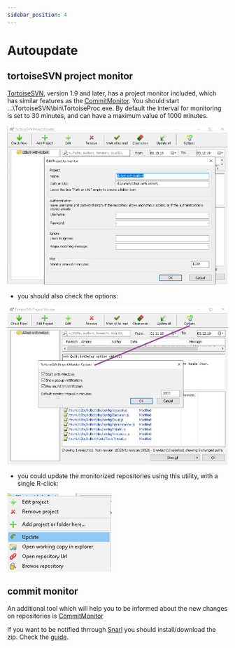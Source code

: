 ```yaml
---
sidebar_position: 4
---
```


# Autoupdate

## tortoiseSVN project monitor

[TortoiseSVN](https://tortoisesvn.net/), version 1.9 and later, has a project monitor included, which has similar features as the [CommitMonitor](#commit-monitor). 
You should start ...\TortoiseSVN\bin\TortoiseProc.exe. By default the interval for monitoring is set to 30 minutes, and can have a maximum value of 1000 minutes.

![autoupdate1](img/d2bot-autoupdate1.png)

* you should also check the options:

![autoupdate2](img/d2bot-autoupdate2.png)

* you could update the monitorized repositories using this utility, with a single R-click:

![autoupdate3](img/d2bot-autoupdate3.png)

## commit monitor

An additional tool which will help you to be informed about the new changes on repositories is [CommitMonitor](https://tools.stefankueng.com/CommitMonitor.html)

If you want to be notified thrrough [Snarl](http://snarl.fullphat.net/content/download/) you should install/download the zip.
Check the [guide](https://tortoisesvn.net/docs/release/TortoiseSVN_en/tsvn-projectmonitor.html).
